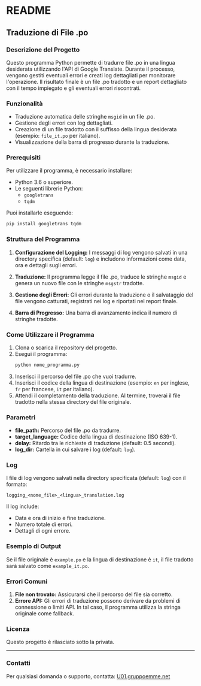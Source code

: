 
# README

## Traduzione di File .po

### Descrizione del Progetto
Questo programma Python permette di tradurre file .po in una lingua desiderata utilizzando l'API di Google Translate. Durante il processo, vengono gestiti eventuali errori e creati log dettagliati per monitorare l'operazione. Il risultato finale è un file .po tradotto e un report dettagliato con il tempo impiegato e gli eventuali errori riscontrati.

### Funzionalità
- Traduzione automatica delle stringhe `msgid` in un file .po.
- Gestione degli errori con log dettagliati.
- Creazione di un file tradotto con il suffisso della lingua desiderata (esempio: `file_it.po` per italiano).
- Visualizzazione della barra di progresso durante la traduzione.

### Prerequisiti
Per utilizzare il programma, è necessario installare:

- Python 3.6 o superiore.
- Le seguenti librerie Python:
  - `googletrans`
  - `tqdm`

Puoi installarle eseguendo:
```bash
pip install googletrans tqdm
```

### Struttura del Programma
1. **Configurazione del Logging:**
   I messaggi di log vengono salvati in una directory specifica (default: `log`) e includono informazioni come data, ora e dettagli sugli errori.

2. **Traduzione:**
   Il programma legge il file .po, traduce le stringhe `msgid` e genera un nuovo file con le stringhe `msgstr` tradotte.

3. **Gestione degli Errori:**
   Gli errori durante la traduzione o il salvataggio del file vengono catturati, registrati nei log e riportati nel report finale.

4. **Barra di Progresso:**
   Una barra di avanzamento indica il numero di stringhe tradotte.

### Come Utilizzare il Programma
1. Clona o scarica il repository del progetto.
2. Esegui il programma:
   ```bash
   python nome_programma.py
   ```
3. Inserisci il percorso del file .po che vuoi tradurre.
4. Inserisci il codice della lingua di destinazione (esempio: `en` per inglese, `fr` per francese, `it` per italiano).
5. Attendi il completamento della traduzione. Al termine, troverai il file tradotto nella stessa directory del file originale.

### Parametri
- **file_path:** Percorso del file .po da tradurre.
- **target_language:** Codice della lingua di destinazione (ISO 639-1).
- **delay:** Ritardo tra le richieste di traduzione (default: 0.5 secondi).
- **log_dir:** Cartella in cui salvare i log (default: `log`).

### Log
I file di log vengono salvati nella directory specificata (default: `log`) con il formato:
```
logging_<nome_file>_<lingua>_translation.log
```
Il log include:
- Data e ora di inizio e fine traduzione.
- Numero totale di errori.
- Dettagli di ogni errore.

### Esempio di Output
Se il file originale è `example.po` e la lingua di destinazione è `it`, il file tradotto sarà salvato come `example_it.po`.

### Errori Comuni
1. **File non trovato:** Assicurarsi che il percorso del file sia corretto.
2. **Errore API:** Gli errori di traduzione possono derivare da problemi di connessione o limiti API. In tal caso, il programma utilizza la stringa originale come fallback.

### Licenza
Questo progetto è rilasciato sotto la privata.

---

### Contatti
Per qualsiasi domanda o supporto, contatta: [U01.gruppoemme.net](mailto:U01.gruppoemme.net)
